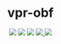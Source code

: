 <h1 align="center">vpr-obf</h1>
<p align="center">
  <img src="https://img.shields.io/badge/GCC-supported-44CC11"/>
  <img src="https://img.shields.io/badge/Clang-supported-44CC11"/>
  <img src="https://img.shields.io/badge/MinGW-supported-44CC11"/>
  <a href="https://mit-license.org/"/>
    <img src="https://img.shields.io/badge/License-MIT-44CC11"/>
  </a>
  <img src="https://img.shields.io/github/actions/workflow/status/0xvpr/vpr-obf/build.yml?label=Build"/>
</p>
